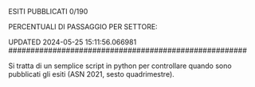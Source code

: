 ESITI PUBBLICATI 0/190 

PERCENTUALI DI PASSAGGIO PER SETTORE:

UPDATED 2024-05-25 15:11:56.066981
###################################################### 

Si tratta di un semplice script in python per controllare quando sono pubblicati gli esiti (ASN 2021, sesto quadrimestre).

